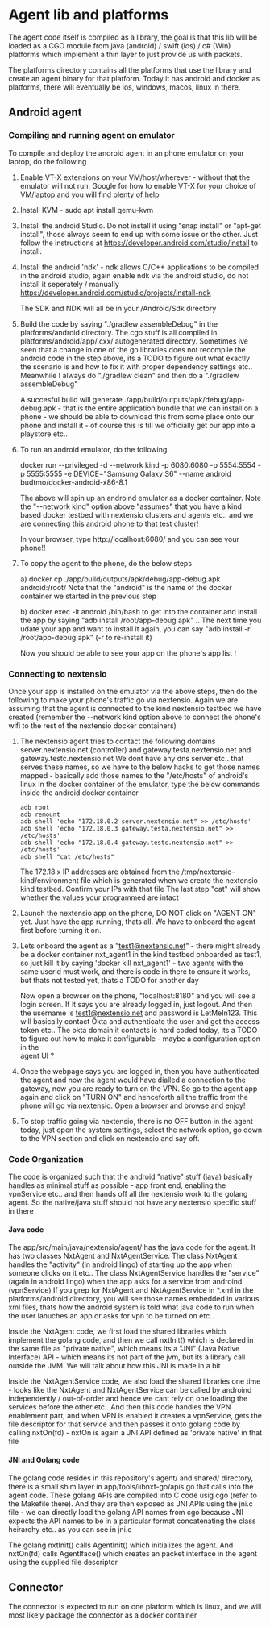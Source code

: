 # Agent lib and platforms

The agent code itself is compiled as a library, the goal is that this lib 
will be loaded as a CGO module from java (android) / swift (ios) / c# (Win)
platforms which implement a thin layer to just provide us with packets.

The platforms directory contains all the platforms that use the library and
create an agent binary for that platform. Today it has android and docker
as platforms, there will eventually be ios, windows, macos, linux in there.


## Android agent

### Compiling and running agent on emulator

To compile and deploy the android agent in an phone emulator on your laptop, do the following

1. Enable VT-X extensions on your VM/host/wherever - without that the emulator will not run.
   Google for how to enable VT-X for your choice of VM/laptop and you will find plenty of help

2. Install KVM - sudo apt install qemu-kvm

3. Install the android Studio. Do not install it using "snap install" or "apt-get install", 
   those always seem to end up with some issue or the other. Just follow the instructions
   at https://developer.android.com/studio/install to install. 

4. Install the android 'ndk' - ndk allows C/C++ applications to be compiled in the android
   studio, again enable ndk via the android studio, do not install it seperately / manually
   https://developer.android.com/studio/projects/install-ndk

   The SDK and NDK will all be in your <home>/Android/Sdk directory

6. Build the code by saying "./gradlew assembleDebug" in the platforms/android directory.
   The cgo stuff is all compiled in platforms/android/app/.cxx/ autogenerated directory. 
   Sometimes ive seen that a change in one of the go libraries does not recompile the 
   android code in the step above, its a TODO to figure out what exactly the scenario is
   and how to fix it with proper dependency settings etc.. Meanwhile I always do 
   "./gradlew clean" and then do a "./gradlew assembleDebug"
   
   A succesful build will generate ./app/build/outputs/apk/debug/app-debug.apk - that is
   the entire application bundle that we can install on a phone - we should be able to 
   download this from some place onto our phone and install it - of course this is till
   we officially get our app into a playstore etc..

7. To run an android emulator, do the following. 
   
   docker run --privileged -d --network kind -p 6080:6080 -p 5554:5554 -p 5555:5555 -e DEVICE="Samsung Galaxy S6" --name android budtmo/docker-android-x86-8.1

   The above will spin up an androind emulator as a docker container. Note the "--network kind"
   option above "assumes" that you have a kind based docker testbed with nextensio clusters and
   agents etc.. and we are connecting this android phone to that test cluster! 
   
   In your browser, type http://localhost:6080/ and you can see your phone!!

8. To copy the agent to the phone, do the below steps

   a) docker cp ./app/build/outputs/apk/debug/app-debug.apk android:/root/
   Note that the "android" is the name of the docker container we started in the previous step

   b) docker exec -it android /bin/bash to get into the container and install the app by saying
   "adb install /root/app-debug.apk" .. The next time you udate your app and want to install it
   again, you can say "adb install -r /root/app-debug.apk" (-r to re-install it)

   Now you should be able to see your app on the phone's app list !


### Connecting to nextensio

Once your app is installed on the emulator via the above steps, then do the following to make
your phone's traffic go via nextensio. Again we are assuming that the agent is connected to 
the kind nextensio testbed we have created (remember the --network kind option above to connect
the phone's wifi to the rest of the nextensio docker containers)

1. The nextensio agent tries to contact the following domains
   server.nextensio.net (controller) and gateway.testa.nextensio.net and gateway.testc.nextensio.net
   We dont have any dns server etc.. that serves these names, so we have to the below hacks to 
   get those names mapped - basically add those names to the "/etc/hosts" of android's linux
   In the docker container of the emulator, type the below commands inside the android docker container

   ```
   adb root
   adb remount
   adb shell 'echo "172.18.0.2 server.nextensio.net" >> /etc/hosts'
   adb shell 'echo "172.18.0.3 gateway.testa.nextensio.net" >> /etc/hosts'
   adb shell 'echo "172.18.0.4 gateway.testc.nextensio.net" >> /etc/hosts'
   adb shell "cat /etc/hosts" 
   ```

   The 172.18.x IP addresses are obtained from the /tmp/nextensio-kind/environment file which
   is generated when we create the nextensio kind testbed. Confirm your IPs with that file
   The last step "cat" will show whether the values your programmed are intact

2. Launch the nextensio app on the phone, DO NOT click on "AGENT ON" yet. Just have the 
   app running, thats all. We have to onboard the agent first before turning it on.

3. Lets onboard the agent as a "test1@nextensio.net" - there might already be a docker 
   container nxt_agent1 in the kind testbed onboarded as test1, so just kill it by saying
   'docker kill nxt_agent1' - two agents with the same userid must work, and there is
   code in there to ensure it works, but thats not tested yet, thats a TODO for another day

   Now open a browser on the phone, "localhost:8180" and you will see a login screen. If it
   says you are already logged in, just logout. And then the username is test1@nextensio.net
   and password is LetMeIn123. This will basically contact Okta and authenticate the 
   user and get the access token etc.. The okta domain it contacts is hard coded today, its 
   a TODO to figure out how to make it configurable - maybe a configuration option in the  
   agent UI ?

4. Once the webpage says you are logged in, then you have authenticated the agent and now
   the agent would have dialled a connection to the gateway, now you are ready to turn on
   the VPN. So go to the agent app again and click on "TURN ON" and henceforth all the
   traffic from the phone will go via nextensio. Open a browser and browse and enjoy!

5. To stop traffic going via nextensio, there is no OFF button in the agent today, just
   open the system settings, select the network option, go down to the VPN section and
   click on nextensio and say off.

### Code Organization

The code is organized such that the android "native" stuff (java) basically handles as
minimal stuff as possible - app front end, enabling the vpnService etc.. and then hands
off all the nextensio work to the golang agent. So the native/java stuff should not have
any nextensio specific stuff in there

#### Java code

The app/src/main/java/nextensio/agent/ has the java code for the agent. It has two classes
NxtAgent and NxtAgentService. The class NxtAgent handles the "activity" (in android lingo)
of starting up the app when someone clicks on it etc.. The class NxtAgentService handles the
"service" (again in android lingo) when the app asks for a service from androind (vpnService)
If you grep for NxtAgent and NxtAgentService in *.xml in the platforms/android directory, 
you will see those names embedded in various xml files, thats how the android system is told
what java code to run when the user lanuches an app or asks for vpn to be turned on etc..

Inside the NxtAgent code, we first load the shared libraries which implement the golang code,
and then we call nxtInit() which is declared in the same file as "private native", which 
means its a "JNI" (Java Native Interface) API - which means its not part of the jvm, but
its a library call outside the JVM. We will talk about how this JNI is made in a bit

Inside the NxtAgentService code, we also load the shared libraries one time - looks like
the NxtAgent and NxtAgentService can be called by androind independently / out-of-order
and hence we cant rely on one loading the services before the other etc.. And then this
code handles the VPN enablement part, and when VPN is enabled it creates a vpnService,
gets the file descriptor for that service and then passes it onto golang code by calling
nxtOn(fd) - nxtOn is again a JNI API defined as 'private native' in that file

#### JNI and Golang code

The golang code resides in this repository's agent/ and shared/ directory, there is 
a small shim layer in app/tools/libnxt-go/apis.go that calls into the agent code.
These golang APIs are compiled into C code usig cgo (refer to the Makefile there). And
they are then exposed as JNI APIs using the jni.c file - we can directly load the 
golang API names from cgo because JNI expects the API names to be in a particular 
format concatenating the class heirarchy etc.. as you can see in jni.c

The golang nxtInit() calls AgentInit() which initializes the agent. And nxtOn(fd)
calls AgentIface() which creates an packet interface in the agent using the supplied
file descriptor

## Connector

The connector is expected to run on one platform which is linux, and we will
most likely package the connector as a docker container
